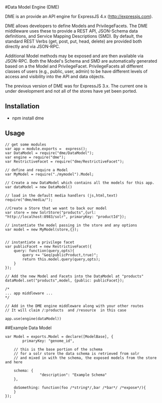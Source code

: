#Data Model Engine (DME)

DME is an provide an API engine for ExpressJS 4.x (http://expressjs.com).

DME allows developers to define Models and PrivilegeFacets.  The DME middleware uses these
to provide a REST API, JSON-Schema data definitions, and Service Mapping Descriptions (SMD).  By default,
the standard REST Verbs (get, post, put, head, delete) are provided both directly and via JSON-RPC.  

Additional Model methods may be exposed and are then available via JSON-RPC.  Both the Model's Schema and SMD
are automatically generated based on a the Model and PrivilegeFacet.  PrivilegeFacets all different classes
of users (e.g., public, user, admin) to be have different levels of access and visibility into the API and data 
objects.  

The previous version of DME was for ExpressJS 3.x.  The current one is under development and not all of the
stores have yet been ported. 

## Installation

- npm install dme

## Usage


	// get some modules
	var app = module.exports =  express();
	var DataModel = require("dme/DataModel");
	var engine = require("dme");
	var RestrictiveFacet = require("dme/RestrictiveFacet");

	// define and require a Model
	var MyModel = require("./mymodel").Model;

	// Create a new DataModel which contains all the models for this app.
	var dataModel = new DataModel()

	// load in the default media handlers (js,html,text)
	require("dme/media/");

	//Create a Store that we want to back our model
	var store = new SolrStore("products",{url: "http://localhost:8983/solr", primaryKey: "productId"});

	// instantiate the model passing in the store and any options
	var model = new MyModel(store,{});


	// instantiate a privilege facet 
	var publicFacet = new RestrictiveFacet({
		query: function(query,opts){
			query += "&eq(publicProduct,true)";
			return this.model.query(query,opts);
		}	
	});

	// Add the new Model and Facets into the DataModel at "products"
	dataModel.set("products",model, {public: publicFacet});

	/* 
	... app middleware ...
	*/

	// Add in the DME engine middleware along with your other routes
	// It will claim /:products  and /resource  in this case

	app.use(engine(dataModel))	 


##Example Data Model

	var Model = exports.Model = declare([ModelBase], {
	        primaryKey: "genome_id",

		// this is the base portion of the schema
		// for a solr store the data schema is retrieved from solr
		// and mixed in with the schema, the exposed models from the store and here

		schema: {
	                "description": "Example Schema"
		},

		doSomething: function(foo /*string*/,bar /*bar*/ /*expose*/){
		}
	});

